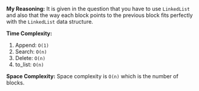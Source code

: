 **My Reasoning:**
It is given in the question that you have to use `LinkedList` and also that the way each block points to the previous block fits perfectly with the `LinkedList` data structure.

**Time Complexity:** 
1. Append: `O(1)`
2. Search: `O(n)`
3. Delete: `O(n)`
4. to_list: `O(n)`

**Space Complexity:** Space complexity is `O(n)` which is the number of blocks.